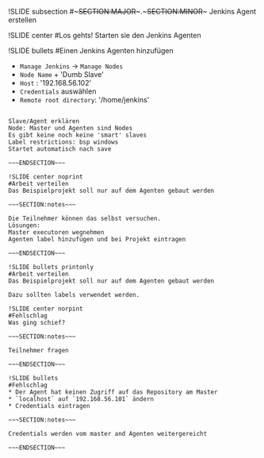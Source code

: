 !SLIDE subsection
#~~~SECTION:MAJOR~~~.~~~SECTION:MINOR~~~ Jenkins Agent erstellen

!SLIDE center
#Los gehts!
Starten sie den Jenkins Agenten

!SLIDE bullets
#Einen Jenkins Agenten hinzufügen

* `Manage Jenkins` -> `Manage Nodes`
* `Node Name` + 'Dumb Slave'
* `Host` : '192.168.56.102'
* `Credentials` auswählen
* `Remote root directory`: '/home/jenkins'

~~~SECTION:notes~~~

Slave/Agent erklären
Node: Master und Agenten sind Nodes
Es gibt keine noch keine 'smart' slaves
Label restrictions: bsp windows
Startet automatisch nach save

~~~ENDSECTION~~~

!SLIDE center noprint
#Arbeit verteilen
Das Beispielprojekt soll nur auf dem Agenten gebaut werden

~~~SECTION:notes~~~

Die Teilnehmer können das selbst versuchen.
Lösungen:
Master executoren wegnehmen
Agenten label hinzufügen und bei Projekt eintragen

~~~ENDSECTION~~~

!SLIDE bullets printonly
#Arbeit verteilen
Das Beispielprojekt soll nur auf dem Agenten gebaut werden

Dazu sollten labels verwendet werden.

!SLIDE center norpint
#Fehlschlag
Was ging schief?

~~~SECTION:notes~~~

Teilnehmer fragen

~~~ENDSECTION~~~

!SLIDE bullets
#Fehlschlag
* Der Agent hat keinen Zugriff auf das Repository am Master
* `localhost` auf `192.168.56.101` ändern
* Credentials eintragen

~~~SECTION:notes~~~

Credentials werden vom master and Agenten weitergereicht

~~~ENDSECTION~~~
